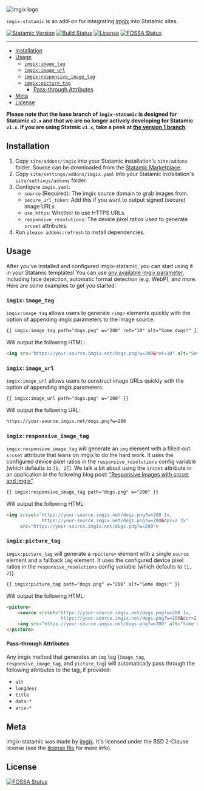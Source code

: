 <!-- ix-docs-ignore -->
![imgix logo](https://assets.imgix.net/sdk-imgix-logo.svg)

`imgix-statamic` is an add-on for integrating [imgix](https://www.imgix.com/) into Statamic sites.

[![Statamic Version](https://img.shields.io/badge/statamic-2.1-blue.svg )](https://statamic.com/marketplace/addons/imgix-statamic)
[![Build Status](https://travis-ci.org/imgix/imgix-statamic.svg?branch=main)](https://travis-ci.org/imgix/imgix-statamic)
[![License](https://img.shields.io/github/license/imgix/imgix-statamic)](https://github.com/imgix/imgix-statamic/blob/main/LICENSE.md)
[![FOSSA Status](https://app.fossa.com/api/projects/git%2Bgithub.com%2Fimgix%2Fimgix-statamic.svg?type=shield)](https://app.fossa.com/projects/git%2Bgithub.com%2Fimgix%2Fimgix-statamic?ref=badge_shield)

---
<!-- /ix-docs-ignore -->

- [Installation](#installation)
- [Usage](#usage)
    * [`imgix:image_tag`](#imgiximage_tag)
    * [`imgix:image_url`](#imgiximage_url)
    * [`imgix:responsive_image_tag`](#imgixresponsive_image_tag)
    * [`imgix:picture_tag`](#imgixpicture_tag)
        + [Pass-through Attributes](#pass-through-attributes)
- [Meta](#meta)
- [License](#license)

**Please note that the base branch of `imgix-statamic` is designed for Statamic `v2.x` and that we are no longer actively developing for Statamic `v1.x`. If you are using Statmic `v1.x`, take a peek at [the version 1 branch](https://github.com/imgix/imgix-statamic/tree/v1)**.

## Installation

1. Copy `site/addons/imgix` into your Statamic installation's `site/addons` folder. Source can be downloaded from the [Statamic Marketplace](https://statamic.com/marketplace/addons/imgix-statamic).
2. Copy `site/settings/addons/imgix.yaml` into your Statamic installation's `site/settings/addons` folder.
3. Configure `imgix.yaml`:
    * `source` (Required): The imgix source domain to grab images from.
    * `secure_url_token`: Add this if you want to output signed (secure) image URLs.
    * `use_https`: Whether to use HTTPS URLs.
    * `responsive_resolutions`: The device pixel ratios used to generate `srcset` attributes.
4. Run `please addons:refresh` to install dependencies.

## Usage

After you've installed and configured imgix-statamic, you can start using it in your Statamic templates! You can use [any available imgix parameter](https://www.imgix.com/docs/reference), including face detection, automatic format detection (e.g. WebP), and more. Here are some examples to get you started:

### `imgix:image_tag`

`imgix:image_tag` allows users to generate `<img>` elements quickly with the option of appending imgix parameters to the image source.

``` html
{{ imgix:image_tag path="dogs.png" w="200" rot="10" alt="Some dogs!" }}
```

Will output the following HTML:

``` html
<img src="https://your-source.imgix.net/dogs.png?w=200&rot=10" alt="Some dogs!">
```

### `imgix:image_url`

`imgix:image_url` allows users to construct image URLs quickly with the option of appending imgix parameters.

``` html
{{ imgix:image_url path="dogs.png" w="200" }}
```

Will output the following URL:

``` html
https://your-source.imgix.net/dogs.png?w=200
```

### `imgix:responsive_image_tag`

`imgix:responsive_image_tag` will generate an `img` element with a filled-out `srcset` attribute that leans on imgix to do the hard work. It uses the configured device pixel ratios in the `responsive_resolutions` config variable (which defaults to `[1, 2]`). We talk a bit about using the `srcset` attribute in an application in the following blog post: [“Responsive Images with srcset and imgix”](http://blog.imgix.com/post/127012184664/responsive-images-with-srcset-imgix).

``` html
{{ imgix:responsive_image_tag path="dogs.png" w="200" }}
```

Will output the following HTML:

``` html
<img srcset="https://your-source.imgix.net/dogs.png?w=200 1x,
             https://your-source.imgix.net/dogs.png?w=200&dpr=2 2x"
     src="https://your-source.imgix.net/dogs.png?w=200">
```

### `imgix:picture_tag`

`imgix:picture_tag` will generate a `<picture>` element with a single `source` element and a fallback `img` element. It uses the configured device pixel ratios in the `responsive_resolutions` config variable (which defaults to `[1, 2]`).

``` html
{{ imgix:picture_tag path="dogs.png" w="200" alt="Some dogs!" }}
```

Will output the following HTML:

``` html
<picture>
    <source srcset="https://your-source.imgix.net/dogs.png?w=200 1x,
                    https://your-source.imgix.net/dogs.png?w=200&dpr=2 2x">
    <img src="https://your-source.imgix.net/dogs.png?w=200" alt="Some dogs!">
</picture>
```

#### Pass-through Attributes

Any imgix method that generates an `img` tag (`image_tag`, `responsive_image_tag`, and `picture_tag`) will automatically pass through the following attributes to the tag, if provided:

* `alt`
* `longdesc`
* `title`
* `data-*`
* `aria-*`

## Meta

imgix-statamic was made by [imgix](http://imgix.com). It's licensed under the BSD 2-Clause license (see the [license file](https://github.com/imgix/imgix-statamic/blob/main/license.md) for more info).

## License
[![FOSSA Status](https://app.fossa.com/api/projects/git%2Bgithub.com%2Fimgix%2Fimgix-statamic.svg?type=large)](https://app.fossa.com/projects/git%2Bgithub.com%2Fimgix%2Fimgix-statamic?ref=badge_large)
